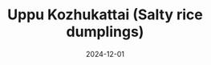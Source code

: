 ---
title: 'Uppu Kozhukattai (Salty rice dumplings)'
date: 2024-12-01
permalink: /posts/2024/10/salty-kozhukattai/
tags:
  - Recipe
  - South Indian
  - Snack
  - Vegan
categories:
  - South Indian Recipe
---